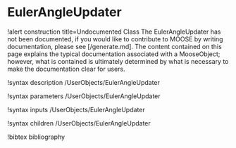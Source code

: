 <!-- MOOSE Documentation Stub: Remove this when content is added. -->

# EulerAngleUpdater

!alert construction title=Undocumented Class
The EulerAngleUpdater has not been documented, if you would like to contribute to MOOSE by
writing documentation, please see [/generate.md]. The content contained on this page explains
the typical documentation associated with a MooseObject; however, what is contained is ultimately
determined by what is necessary to make the documentation clear for users.

!syntax description /UserObjects/EulerAngleUpdater

!syntax parameters /UserObjects/EulerAngleUpdater

!syntax inputs /UserObjects/EulerAngleUpdater

!syntax children /UserObjects/EulerAngleUpdater

!bibtex bibliography
